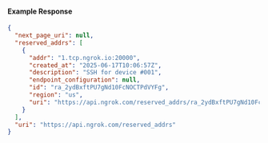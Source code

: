 <!-- Code generated for API Clients. DO NOT EDIT. -->

#### Example Response

```json
{
  "next_page_uri": null,
  "reserved_addrs": [
    {
      "addr": "1.tcp.ngrok.io:20000",
      "created_at": "2025-06-17T10:06:57Z",
      "description": "SSH for device #001",
      "endpoint_configuration": null,
      "id": "ra_2ydBxftPU7gNd10FcNOCTPdVYFg",
      "region": "us",
      "uri": "https://api.ngrok.com/reserved_addrs/ra_2ydBxftPU7gNd10FcNOCTPdVYFg"
    }
  ],
  "uri": "https://api.ngrok.com/reserved_addrs"
}
```
